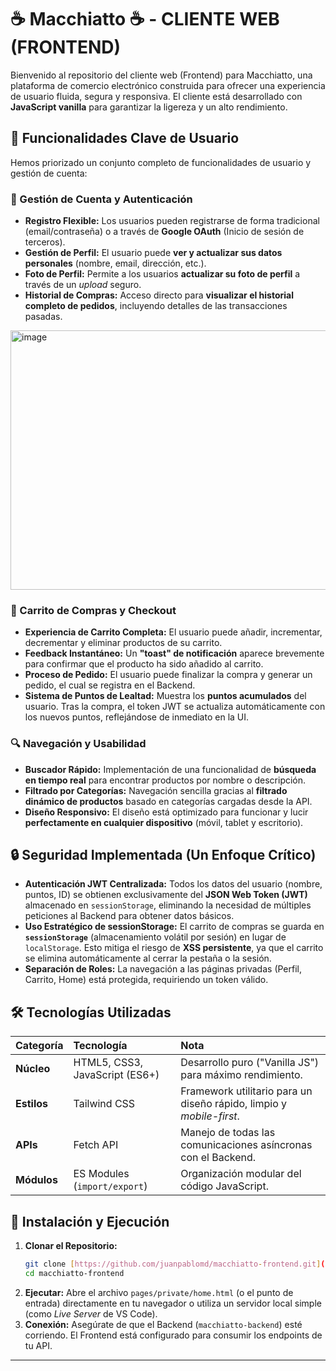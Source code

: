 # ☕ Macchiatto ☕ - CLIENTE WEB (FRONTEND)

Bienvenido al repositorio del cliente web (Frontend) para Macchiatto, una plataforma de comercio electrónico construida para ofrecer una experiencia de usuario fluida, segura y responsiva. El cliente está desarrollado con **JavaScript vanilla** para garantizar la ligereza y un alto rendimiento.

## 🌟 Funcionalidades Clave de Usuario

Hemos priorizado un conjunto completo de funcionalidades de usuario y gestión de cuenta:

### 👤 Gestión de Cuenta y Autenticación
* **Registro Flexible:** Los usuarios pueden registrarse de forma tradicional (email/contraseña) o a través de **Google OAuth** (Inicio de sesión de terceros).
* **Gestión de Perfil:** El usuario puede **ver y actualizar sus datos personales** (nombre, email, dirección, etc.).
* **Foto de Perfil:** Permite a los usuarios **actualizar su foto de perfil** a través de un *upload* seguro.
* **Historial de Compras:** Acceso directo para **visualizar el historial completo de pedidos**, incluyendo detalles de las transacciones pasadas.


<img width="959" height="415" alt="image" src="https://github.com/user-attachments/assets/da430e4c-b4b0-40ee-83a3-e4cc1fb1163a" />

  

### 🛒 Carrito de Compras y Checkout
* **Experiencia de Carrito Completa:** El usuario puede añadir, incrementar, decrementar y eliminar productos de su carrito.
* **Feedback Instantáneo:** Un **"toast" de notificación** aparece brevemente para confirmar que el producto ha sido añadido al carrito.
* **Proceso de Pedido:** El usuario puede finalizar la compra y generar un pedido, el cual se registra en el Backend.
* **Sistema de Puntos de Lealtad:** Muestra los **puntos acumulados** del usuario. Tras la compra, el token JWT se actualiza automáticamente con los nuevos puntos, reflejándose de inmediato en la UI.

### 🔍 Navegación y Usabilidad
* **Buscador Rápido:** Implementación de una funcionalidad de **búsqueda en tiempo real** para encontrar productos por nombre o descripción.
* **Filtrado por Categorías:** Navegación sencilla gracias al **filtrado dinámico de productos** basado en categorías cargadas desde la API.
* **Diseño Responsivo:** El diseño está optimizado para funcionar y lucir **perfectamente en cualquier dispositivo** (móvil, tablet y escritorio).

## 🔒 Seguridad Implementada (Un Enfoque Crítico)

* **Autenticación JWT Centralizada:** Todos los datos del usuario (nombre, puntos, ID) se obtienen exclusivamente del **JSON Web Token (JWT)** almacenado en `sessionStorage`, eliminando la necesidad de múltiples peticiones al Backend para obtener datos básicos.
* **Uso Estratégico de sessionStorage:** El carrito de compras se guarda en **`sessionStorage`** (almacenamiento volátil por sesión) en lugar de `localStorage`. Esto mitiga el riesgo de **XSS persistente**, ya que el carrito se elimina automáticamente al cerrar la pestaña o la sesión.
* **Separación de Roles:** La navegación a las páginas privadas (Perfil, Carrito, Home) está protegida, requiriendo un token válido.

## 🛠️ Tecnologías Utilizadas

| Categoría | Tecnología | Nota |
| :--- | :--- | :--- |
| **Núcleo** | HTML5, CSS3, JavaScript (ES6+) | Desarrollo puro ("Vanilla JS") para máximo rendimiento. |
| **Estilos** | Tailwind CSS | Framework utilitario para un diseño rápido, limpio y *mobile-first*. |
| **APIs** | Fetch API | Manejo de todas las comunicaciones asíncronas con el Backend. |
| **Módulos** | ES Modules (`import/export`) | Organización modular del código JavaScript. |

## 🚀 Instalación y Ejecución

1.  **Clonar el Repositorio:**
    ```bash
    git clone [https://github.com/juanpablomd/macchiatto-frontend.git](https://github.com/juanpablomd/macchiatto-frontend.git)
    cd macchiatto-frontend
    ```
2.  **Ejecutar:**
    Abre el archivo `pages/private/home.html` (o el punto de entrada) directamente en tu navegador o utiliza un servidor local simple (como *Live Server* de VS Code).
3.  **Conexión:**
    Asegúrate de que el Backend (`macchiatto-backend`) esté corriendo. El Frontend está configurado para consumir los endpoints de tu API.

---
